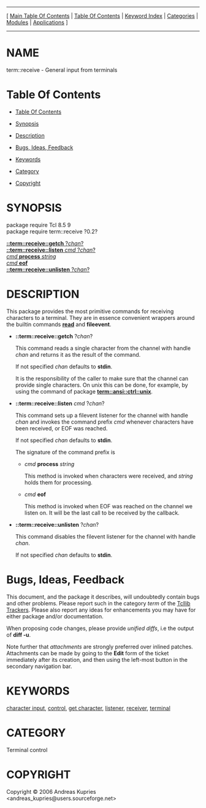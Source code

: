 
[//000000001]: # (term::receive \- Terminal control)
[//000000002]: # (Generated from file 'receive\.man' by tcllib/doctools with format 'markdown')
[//000000003]: # (Copyright &copy; 2006 Andreas Kupries <andreas\_kupries@users\.sourceforge\.net>)
[//000000004]: # (term::receive\(n\) 0\.2 tcllib "Terminal control")

<hr> [ <a href="../../../../toc.md">Main Table Of Contents</a> &#124; <a
href="../../../toc.md">Table Of Contents</a> &#124; <a
href="../../../../index.md">Keyword Index</a> &#124; <a
href="../../../../toc0.md">Categories</a> &#124; <a
href="../../../../toc1.md">Modules</a> &#124; <a
href="../../../../toc2.md">Applications</a> ] <hr>

# NAME

term::receive \- General input from terminals

# <a name='toc'></a>Table Of Contents

  - [Table Of Contents](#toc)

  - [Synopsis](#synopsis)

  - [Description](#section1)

  - [Bugs, Ideas, Feedback](#section2)

  - [Keywords](#keywords)

  - [Category](#category)

  - [Copyright](#copyright)

# <a name='synopsis'></a>SYNOPSIS

package require Tcl 8\.5 9  
package require term::receive ?0\.2?  

[__::term::receive::getch__ ?*chan*?](#1)  
[__::term::receive::listen__ *cmd* ?*chan*?](#2)  
[*cmd* __process__ *string*](#3)  
[*cmd* __eof__](#4)  
[__::term::receive::unlisten__ ?*chan*?](#5)  

# <a name='description'></a>DESCRIPTION

This package provides the most primitive commands for receiving characters to a
terminal\. They are in essence convenient wrappers around the builtin commands
__[read](\.\./\.\./\.\./\.\./index\.md\#read)__ and __fileevent__\.

  - <a name='1'></a>__::term::receive::getch__ ?*chan*?

    This command reads a single character from the channel with handle *chan*
    and returns it as the result of the command\.

    If not specified *chan* defaults to __stdin__\.

    It is the responsibility of the caller to make sure that the channel can
    provide single characters\. On unix this can be done, for example, by using
    the command of package __[term::ansi::ctrl::unix](ansi\_ctrlu\.md)__\.

  - <a name='2'></a>__::term::receive::listen__ *cmd* ?*chan*?

    This command sets up a filevent listener for the channel with handle
    *chan* and invokes the command prefix *cmd* whenever characters have
    been received, or EOF was reached\.

    If not specified *chan* defaults to __stdin__\.

    The signature of the command prefix is

      * <a name='3'></a>*cmd* __process__ *string*

        This method is invoked when characters were received, and *string*
        holds them for processing\.

      * <a name='4'></a>*cmd* __eof__

        This method is invoked when EOF was reached on the channel we listen on\.
        It will be the last call to be received by the callback\.

  - <a name='5'></a>__::term::receive::unlisten__ ?*chan*?

    This command disables the filevent listener for the channel with handle
    *chan*\.

    If not specified *chan* defaults to __stdin__\.

# <a name='section2'></a>Bugs, Ideas, Feedback

This document, and the package it describes, will undoubtedly contain bugs and
other problems\. Please report such in the category *term* of the [Tcllib
Trackers](http://core\.tcl\.tk/tcllib/reportlist)\. Please also report any ideas
for enhancements you may have for either package and/or documentation\.

When proposing code changes, please provide *unified diffs*, i\.e the output of
__diff \-u__\.

Note further that *attachments* are strongly preferred over inlined patches\.
Attachments can be made by going to the __Edit__ form of the ticket
immediately after its creation, and then using the left\-most button in the
secondary navigation bar\.

# <a name='keywords'></a>KEYWORDS

[character input](\.\./\.\./\.\./\.\./index\.md\#character\_input),
[control](\.\./\.\./\.\./\.\./index\.md\#control), [get
character](\.\./\.\./\.\./\.\./index\.md\#get\_character),
[listener](\.\./\.\./\.\./\.\./index\.md\#listener),
[receiver](\.\./\.\./\.\./\.\./index\.md\#receiver),
[terminal](\.\./\.\./\.\./\.\./index\.md\#terminal)

# <a name='category'></a>CATEGORY

Terminal control

# <a name='copyright'></a>COPYRIGHT

Copyright &copy; 2006 Andreas Kupries <andreas\_kupries@users\.sourceforge\.net>
